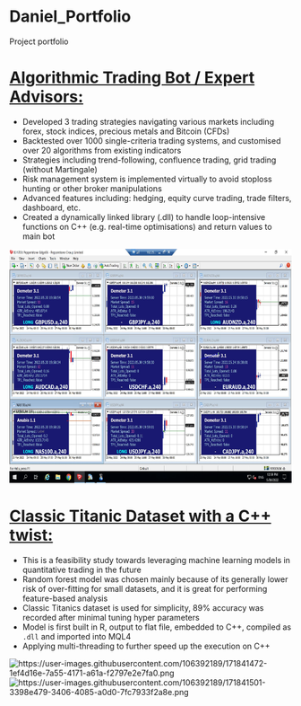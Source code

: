 # Daniel_Portfolio
Project portfolio
  
# [Algorithmic Trading Bot / Expert Advisors:](https://github.com/urinethrower/Project-Deities)
* Developed 3 trading strategies navigating various markets including forex, stock indices, precious metals and Bitcoin (CFDs)
* Backtested over 1000 single-criteria trading systems, and customised over 20 algorithms from existing indicators
* Strategies including trend-following, confluence trading, grid trading (without Martingale)
* Risk management system is implemented virtually to avoid stoploss hunting or other broker manipulations
* Advanced features including: hedging, equity curve trading, trade filters, dashboard, etc.
* Created a dynamically linked library (.dll) to handle loop-intensive functions on C++ (e.g. real-time optimisations) and return values to main bot
  
<img src="https://github.com/urinethrower/Project-Deities/blob/main/img/Demeter_snapshot.JPG" alt="https://github.com/urinethrower/Project-Deities/blob/main/img/Demeter_snapshot.JPG" width="668" height="417"></img>  
  
# [Classic Titanic Dataset with a C++ twist:](https://github.com/urinethrower/Project-Titanics)
* This is a feasibility study towards leveraging machine learning models in quantitative trading in the future
* Random forest model was chosen mainly because of its generally lower risk of over-fitting for small datasets, and it is great for performing feature-based analysis
* Classic Titanics dataset is used for simplicity, 89% accuracy was recorded after minimal tuning hyper parameters
* Model is first built in R, output to flat file, embedded to C++, compiled as `.dll` and imported into MQL4
* Applying multi-threading to further speed up the execution on C++
  
<img src="https://user-images.githubusercontent.com/106392189/171841472-1ef4d16e-7a55-4171-a61a-f2797e2e7fa0.png" alt="https://user-images.githubusercontent.com/106392189/171841472-1ef4d16e-7a55-4171-a61a-f2797e2e7fa0.png" width="410" height="397"></img>
<img src="https://user-images.githubusercontent.com/106392189/171841501-3398e479-3406-4085-a0d0-7fc7933f2a8e.png" alt="https://user-images.githubusercontent.com/106392189/171841501-3398e479-3406-4085-a0d0-7fc7933f2a8e.png" width="367" height="397"></img>  
  
